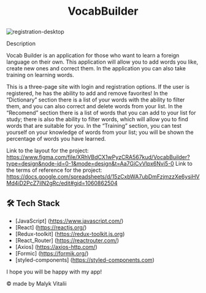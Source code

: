
# <p align="center">VocabBuilder</p>

![registration-desktop](https://github.com/Vitalii-Malyk/VocabBuilder/assets/125901006/2c601c88-c13c-4687-96b5-61a005538613)

Description

Vocab Builder is an application for those who want to learn a foreign language on their own. This application will allow you to add words you like, create new ones and correct them. In the application you can also take training on learning words.

This is a three-page site with login and registration options. If the user is registered, he has the ability to add and remove favorites! In the “Dictionary” section there is a list of your words with the ability to filter them, and you can also correct and delete words from your list. In the “Recomend” section there is a list of words that you can add to your list for study; there is also the ability to filter words, which will allow you to find words that are suitable for you. In the “Training” section, you can test yourself on your knowledge of words from your list; you will be shown the percentage of words you have learned.

Link to the layout for the project: https://www.figma.com/file/XRhVBdCX1wPyzCRA567kud/VocabBuilder?type=design&node-id=0-1&mode=design&t=Aa7GiCvVIpx6Nvi5-0
Link to the terms of reference for the project: https://docs.google.com/spreadsheets/d/15zCxbWA7ubDmFzjmzzXe6ysiHVMd4iD2PcZ7ilN2gRc/edit#gid=1060862504

## 🛠️ Tech Stack

- [JavaScript] (https://www.javascript.com/)
- [React] (https://reactjs.org/)
- [Redux-toolkit] (https://redux-toolkit.js.org)
- [React_Router] (https://reactrouter.com/)
- [Axios] (https://axios-http.com/)
- [Formic] (https://formik.org/)
- [styled-components] (https://styled-components.com)

I hope you will be happy with my app!

© made by Malyk Vitalii
